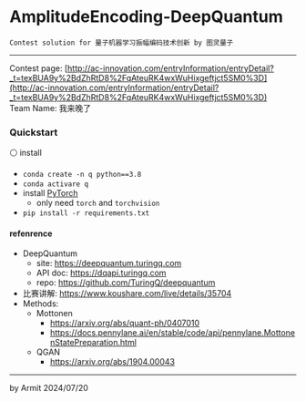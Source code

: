 # AmplitudeEncoding-DeepQuantum

    Contest solution for 量子机器学习振幅编码技术创新 by 图灵量子

----

Contest page: [http://ac-innovation.com/entryInformation/entryDetail?_t=texBUA9y%2BdZhRtD8%2FqAteuRK4wxWuHixgeftjct5SM0%3D](http://ac-innovation.com/entryInformation/entryDetail?_t=texBUA9y%2BdZhRtD8%2FqAteuRK4wxWuHixgeftjct5SM0%3D)  
Team Name: 我来晚了  


### Quickstart

⚪ install

- `conda create -n q python==3.8`
- `conda activare q`
- install [PyTorch](https://pytorch.org/get-started/locally/)
  - only need `torch` and `torchvision`
- `pip install -r requirements.txt`


#### refenrence

- DeepQuantum
  - site: https://deepquantum.turingq.com
  - API doc: https://dqapi.turingq.com
  - repo: https://github.com/TuringQ/deepquantum
- 比赛讲解: https://www.koushare.com/live/details/35704
- Methods:
  - Mottonen
    - https://arxiv.org/abs/quant-ph/0407010
    - https://docs.pennylane.ai/en/stable/code/api/pennylane.MottonenStatePreparation.html
  - QGAN
    - https://arxiv.org/abs/1904.00043

----
by Armit
2024/07/20
